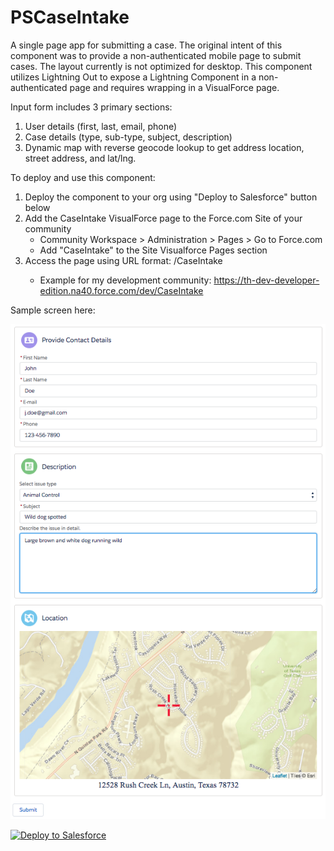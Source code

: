 # PSCaseIntake

A single page app for submitting a case. The original intent of this component was to provide a non-authenticated mobile page to submit cases. The layout currently is not optimized for desktop. This component utilizes Lightning Out to expose a Lightning Component in a non-authenticated page and requires wrapping in a VisualForce page. 

Input form includes 3 primary sections:
  1. User details (first, last, email, phone)
  2. Case details (type, sub-type, subject, description)
  3. Dynamic map with reverse geocode lookup to get address location, street address, and lat/lng.
 
To deploy and use this component:
  1. Deploy the component to your org using "Deploy to Salesforce" button below
  2. Add the CaseIntake VisualForce page to the Force.com Site of your community
     - Community Workspace > Administration > Pages > Go to Force.com
     - Add "CaseIntake" to the Site Visualforce Pages section
  3. Access the page using URL format: <community-base-URL>/CaseIntake
     - Example for my development community: https://th-dev-developer-edition.na40.force.com/dev/CaseIntake

Sample screen here:

<img src="PSCaseIntake.png"></img>

<a href="https://githubsfdeploy.herokuapp.com">
  <img alt="Deploy to Salesforce"
       src="https://raw.githubusercontent.com/afawcett/githubsfdeploy/master/deploy.png">
</a>
